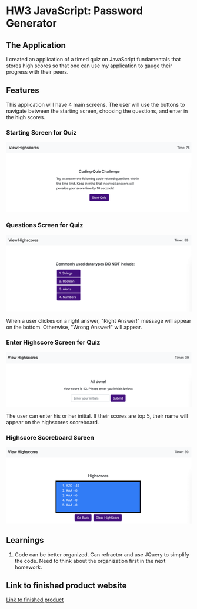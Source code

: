 # HW3 JavaScript: Password Generator

## The Application

I created an application of a timed quiz on JavaScript fundamentals that stores high scores
so that one can use my application to gauge their progress with their peers.  

## Features

This application will have 4 main screens.  The user will use the buttons to navigate between the starting screen, choosing the questions, and enter in the high scores.  

### Starting Screen for Quiz
![Screenshot of starting screen](./images/Screen1.png)

### Questions Screen for Quiz

![Screenshot of question screen](./images/Screen2.png)

When a user clickes on a right answer, "Right Answer!" message will appear on the bottom.  Otherwise, "Wrong Answer!" will appear. 

### Enter Highscore Screen for Quiz 

![Screenshot of enter high score](./images/Screen3.png)

The user can enter his or her initial.  If their scores are top 5, their name will appear on the highscores scoreboard.

### Highscore Scoreboard Screen

![Screenshot of high score scoreboard](./images/Screen4.png)

## Learnings 

1. Code can be better organized.  Can refractor and use JQuery to simplify the code.  Need to think about the organization first in the next homework. 

## Link to finished product website
[Link to finished product](https://alzcheng.github.io/HW4/)
